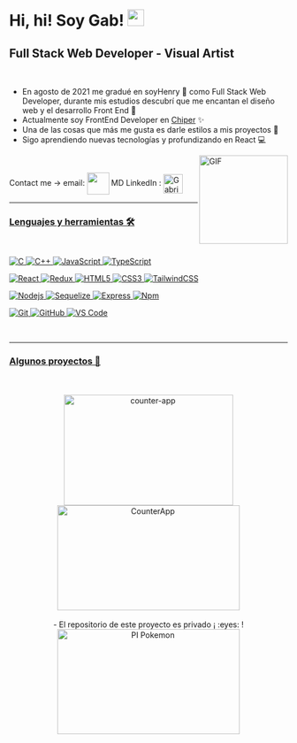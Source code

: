# Hi, hi! Soy Gab! <img width="30px" src="https://media.tenor.com/images/3b388fe03da271d2674faf85eb7c3fcd/tenor.gif" /> 


## Full Stack Web Developer   -   Visual Artist
<br />


- En agosto de 2021 me gradué en soyHenry 🚀 como Full Stack Web Developer, 
  durante mis estudios descubrí que me encantan el diseño web y 
  el desarrollo Front End 💟
- Actualmente soy FrontEnd Developer en <a href="https://www.linkedin.com/company/chiperinc/mycompany" />Chiper<a/> :sparkles:
- Una de las cosas que más me gusta es darle estilos a mis proyectos 🎨
- Sigo aprendiendo nuevas tecnologías y profundizando en React 💻

<img align="right" alt="GIF" height="160px" src="https://i0.wp.com/i.pinimg.com/originals/47/37/f3/4737f384e164cab17788950cca6a312c.gif" />

<br />

Contact me ->   email: </a> <a href = "mailto: gab.f.lescano@gmail.com"><img align="center" src="https://cdn-icons-png.flaticon.com/512/324/324123.png" height="40" width="40" /></a>   MD LinkedIn : <a href="https://www.linkedin.com/in/gabriela-lescano/" target="blank"><img align="center" src="https://cdn-icons-png.flaticon.com/512/1383/1383262.png" alt="GabrielaLescano" height="35" width="35" />
<br />
  
---
  
### Lenguajes y herramientas 🛠 

<br />

![C](https://img.shields.io/badge/-C-A8B9CC?style=&logo=c&logoColor=ffffff)
![C++](https://img.shields.io/badge/-C++-35A5E7?&logo=cplusplus&logoColor=ffffff)
![JavaScript](https://img.shields.io/badge/-JavaScript-%23F7DF1C?&logo=javascript&logoColor=000000&labelColor=%23F7DF1C&color=%23FFCE5A)
![TypeScript](https://img.shields.io/badge/-Typescript-%23035CD7?style=&logo=typescript&logoColor=ffffff)
  
![React](https://img.shields.io/badge/-React-61DAFB?style=&logo=react&logoColor=ffffff)
![Redux](https://img.shields.io/badge/-Redux-A444E8?style=&logo=redux&logoColor=ffffff)
![HTML5](https://img.shields.io/badge/-HTML5-%23E44D27?style=&logo=html5&logoColor=ffffff)
![CSS3](https://img.shields.io/badge/-CSS3-%231572B6?style=&logo=css3)
![TailwindCSS](https://img.shields.io/badge/-TailwindCSS-00D2EC?style=&logo=tailwindcss&logoColor=ffffff)
  
![Nodejs](https://img.shields.io/badge/-Nodejs-6FD61F?style=&logo=Node.js&logoColor=ffffff)
![Sequelize](https://img.shields.io/badge/-Sequelize-%2300B2FD?style=&logo=sequelize&logoColor=ffffff)
![Express](https://img.shields.io/badge/-Express-F6FFEC?style=&logo=express&logoColor=000000)
![Npm](https://img.shields.io/badge/-npm-CB3837?style=&logo=npm)
  
![Git](https://img.shields.io/badge/-Git-%23FF6900?style=&logo=git&logoColor=%23ffffff)
![GitHub](https://img.shields.io/badge/-GitHub-181717?style=&logo=github)
![VS Code](http://img.shields.io/badge/-VS%20Code-007ACC?style=&logo=visual-studio-code&logoColor=ffffff)

<br />

---
  
### Algunos proyectos 📝
  <br />
  <br />
<div align='center'>
<a href="https://github.com/GabrielaLescano/CounterApp"><img width="306" height="200" src="https://denvercoder1-github-readme-stats.vercel.app/api/pin/?username=GabrielaLescano&repo=CounterApp&theme=react&bg_color=1F222E&title_color=F85D7F&icon_color=F8D866&hide_border=true&show_icons=false" alt="counter-app"></a>
<a href="https://github.com/GabrielaLescano/CounterApp" target="_blank"><img width="330" height="190" alt="CounterApp" src="https://media.giphy.com/media/aNHsubPovWdsPqJ5if/giphy.gif" /></a>
</div>
  <br />
<div align='center'>
- El repositorio de este proyecto es privado ¡ :eyes: !
<a href="https://github.com/GabrielaLescano/" target="_blank"><img width="330" height="190" alt="PI Pokemon" src="https://media.giphy.com/media/lb5c2Zwr9Sdva52x6r/giphy.gif" /></a>
</div>

  <br />
  <br />
